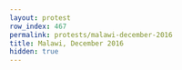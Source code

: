 ```yaml
---
layout: protest
row_index: 467
permalink: protests/malawi-december-2016
title: Malawi, December 2016
hidden: true
---
```

